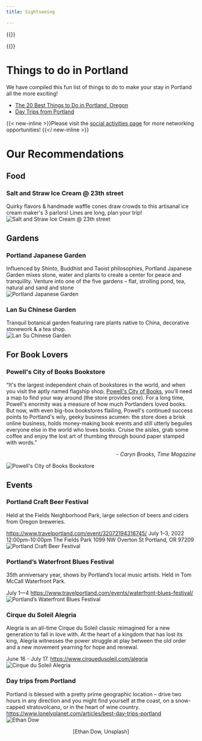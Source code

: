 ```yaml
---
title: Sightseeing

---
```


<!--
---
title: Sightseeing
menu:
  main:
    parent: "Attendee Info"
    weight: 25
---
-->

{{<raw>}}
<style>
body img{
  width: auto;
  max-width: 1000px;
  display:block;
  margin: auto;
}
@media only screen and (max-width: 600px) {
  body img{
  width: auto;
  max-width: 100%;
  display:block;
  margin: auto;
}
}
</style>
{{</raw>}}

# Things to do in Portland

We have compiled this fun list of things to do to make your stay in Portland all the more exciting!

- [The 20 Best Things to Do in Portland, Oregon](https://www.tripadvisor.com/Attractions-g52024-Activities-Portland_Oregon.html)
- [Day Trips from Portland](https://www.lonelyplanet.com/articles/best-day-trips-portland)

{{< new-inline >}}Please visit the [social activities page](social-activities.html) for more networking opportunities! {{</ new-inline >}}

# Our Recommendations

## Food
### Salt and Straw Ice Cream @ 23th street
Quirky flavors & handmade waffle cones draw crowds to this artisanal ice cream maker's 3 parlors! Lines are long, plan your trip!
![Salt and Straw Ice Cream @ 23th street](/media/sightseeing/image1_comp.jpg)

## Gardens
### Portland Japanese Garden
Influenced by Shinto, Buddhist and Taoist philosophies, Portland Japanese Garden mixes stone, water and plants to create a center for peace and tranquility. Venture into one of the five gardens – flat, strolling pond, tea, natural and sand and stone
![Portland Japanese Garden](/media/sightseeing/image2_comp.jpg)

### Lan Su Chinese Garden
Tranquil botanical garden featuring rare plants native to China, decorative stonework & a tea shop.
![Lan Su Chinese Garden](/media/sightseeing/image3_comp.jpg)


## For Book Lovers
### Powell's City of Books Bookstore
“It's the largest independent chain of bookstores in the world, and when you visit the aptly named flagship shop, [Powell\'s City of Books](http://www.powells.com/), you'll need a map to find your way around (the store provides one). For a long time, Powell's enormity was a measure of how much Portlanders loved books. But now, with even big-box bookstores flailing, Powell's continued success points to Portland's wily, geeky business acumen: the store does a brisk online business, holds money-making book events and still utterly beguiles everyone else in the world who loves books. Cruise the aisles, grab some coffee and enjoy the lost art of thumbing through bound paper stamped with words.” 
<p style="text-align:right;">- <em>Caryn Brooks, Time Magazine</em></p>

![Powell's City of Books Bookstore](/media/sightseeing/image4_comp.jpg)

## Events
### Portland Craft Beer Festival
Held at the Fields Neighborhood Park, large selection of beers and ciders from Oregon breweries. <p> https://www.travelportland.com/event/32072194316745/
July 1–3, 2022 12:00pm–10:00pm The Fields Park 1099 NW Overton St Portland, OR 97209
![Portland Craft Beer Festival](/media/sightseeing/image5_comp.jpg)

### Portland’s Waterfront Blues Festival
35th anniversary year, shows by Portland’s local music artists. Held in Tom McCall Waterfront Park.<p>
July 1—4 https://www.travelportland.com/events/waterfront-blues-festival/
![Portland’s Waterfront Blues Festival](/media/sightseeing/image6_comp.jpg)

### Cirque du Soleil Alegria
Alegría is an all-time Cirque du Soleil classic reimagined for a new generation to fall in love with. At the heart of a kingdom that has lost its king, Alegría witnesses the power struggle at play between the old order and a new movement yearning for hope and renewal.<p>
June 16 - July 17. https://www.cirquedusoleil.com/alegria
![Cirque du Soleil Alegria](/media/sightseeing/image7_comp.jpg)

### Day trips from Portland
Portland is blessed with a pretty prime geographic location – drive two hours in any direction and you might find yourself at the coast, on a snow-capped stratovolcano, or in the heart of wine country. https://www.lonelyplanet.com/articles/best-day-trips-portland
![Ethan Dow](/media/sightseeing/image8_comp.jpg)
<p style="text-align:center;">[Ethan Dow, Unsplash]</p>

